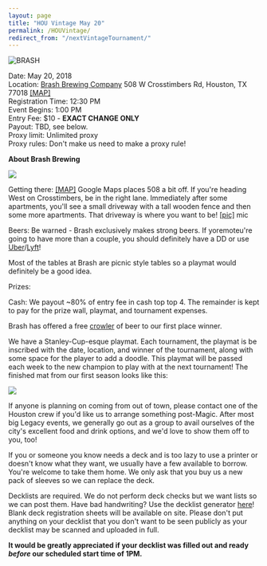 ```yaml
---
layout: page
title: "HOU Vintage May 20"
permalink: /HOUVintage/
redirect_from: "/nextVintageTournament/"
---
```


![BRASH](https://images.lonestarlhurgoyfs.com/brash/brashman_with_cards.jpg)

Date: May 20, 2018  
Location: [Brash Brewing Company](https://www.facebook.com/Brash-brewing-company-229796680431006/)  508 W Crosstimbers Rd, Houston, TX 77018 [[MAP]](https://goo.gl/maps/JbUmv9nZm1B2)  
Registration Time: 12:30 PM  
Event Begins: 1:00 PM  
Entry Fee: $10 - **EXACT CHANGE ONLY**  
Payout: TBD, see below.  
Proxy limit: Unlimited proxy  
Proxy rules: Don't make us need to make a proxy rule!  

**About Brash Brewing**

![](https://images.lonestarlhurgoyfs.com/brash/logo.png)

Getting there: [[MAP]](https://goo.gl/maps/JbUmv9nZm1B2) Google Maps places 508 a bit off. If you're heading West on Crosstimbers, be in the right lane. Immediately after some apartments, you'll see a small driveway with a tall wooden fence and then some more apartments. That driveway is where you want to be! [[pic]](https://images.lonestarlhurgoyfs.com/brash/map.png)
mic

Beers: Be warned - Brash exclusively makes strong beers. If yoremoteu're going to have more than a couple, you should definitely have a DD or use [Uber](https://uber.com/invite/xpd86)/[Lyft](https://lyft.com/ici/SAM51400)!

Most of the tables at Brash are picnic style tables so a playmat would definitely be a good idea.

Prizes:

Cash: We payout ~80% of entry fee in cash top top 4. The remainder is kept to pay for the prize wall, playmat, and tournament expenses.

Brash has offered a free [crowler](http://www.bonappetit.com/drinks/beer/article/what-is-a-crowler-beer) of beer to our first place winner.

We have a Stanley-Cup-esque playmat. Each tournament, the playmat is be inscribed with the date, location, and winner of the tournament, along with some space for the player to add a doodle. This playmat will be passed each week to the new champion to play with at the next tournament! The finished mat from our first season looks like this:

![](https://images.lonestarlhurgoyfs.com/s1_playmat.jpg)

If anyone is planning on coming from out of town, please contact one of the Houston crew if you'd like us to arrange something post-Magic. After most big Legacy events, we generally go out as a group to avail ourselves of the city's excellent food and drink options, and we'd love to show them off to you, too!

If you or someone you know needs a deck and is too lazy to use a printer or doesn't know what they want, we usually have a few available to borrow. You're welcome to take them home. We only ask that you buy us a new pack of sleeves so we can replace the deck.

Decklists are required. We do not perform deck checks but we want lists so we can post them. Have bad handwriting? Use the decklist generator [here](https://decklist.org)! Blank deck registration sheets will be available on site. Please don't put anything on your decklist that you don't want to be seen publicly as your decklist may be scanned and uploaded in full.

**It would be greatly appreciated if your decklist was filled out and ready *before* our scheduled start time of 1PM.**